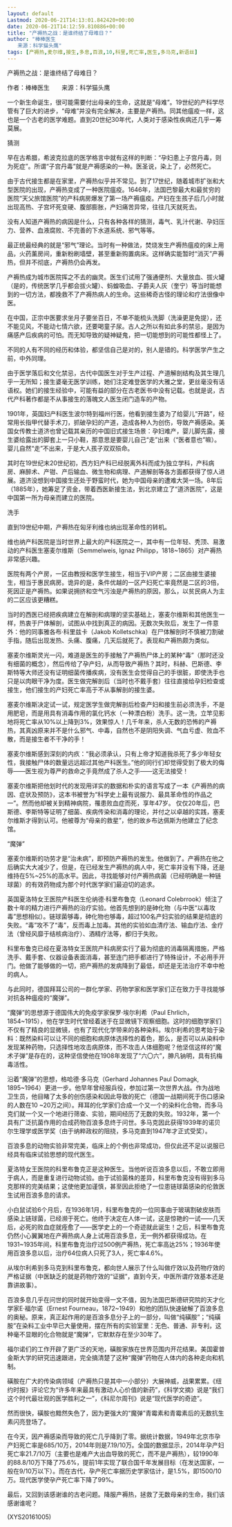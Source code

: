 ```yaml
---
layout: default
Lastmod: 2020-06-21T14:13:01.842420+00:00
date: 2020-06-21T14:12:59.810886+00:00
title: "产褥热之战：是谁终结了母难日？"
author: "棒棒医生
　　来源：科学猫头鹰"
tags: [产褥热,麦尔维,接生,多息,百浪,10,科里,死亡率,医生,多马克,新语丝]
---
```


产褥热之战：是谁终结了母难日？

作者：棒棒医生　　来源：科学猫头鹰

一个新生命诞生，很可能需要付出母亲的生命，这就是“母难”。19世纪的产科学尽管有了巨大的进步，“母难”并没有完全解决，主要是产褥热。同其他瘟疫一样，这也是一个古老的医学难题。直到20世纪30年代，人类对于感染性疾病还几乎一筹莫展。

猜测

早在古希腊，希波克拉底的医学格言中就有这样的判断：“孕妇患上子宫丹毒，则为死症”。所谓“子宫丹毒”就是产褥感染的一种。医圣说，染上了，必然死亡。

由于古代接生都是在家里，产褥热似乎并不常见。到了17世纪，随着城市扩张和大型医院的出现，产褥热变成了一种医院瘟疫。1646年，法国巴黎最大和最贫穷的医院“天父旅馆医院”的产科病房爆发了第一场产褥瘟疫。产妇在生孩子后几小时就出现高热、子宫坏死变硬、腹部膨胀，产妇痛苦异常，往往几天就死去。

没有人知道产褥热的病因是什么，只有各种各样的猜测，毒气、乳汁代谢、孕妇压力、营养、血液腐败、不完善的下水道系统、邪气等等。

最正统最经典的就是“邪气”理论。当时有一种做法，焚烧发生产褥热瘟疫的床上用品，火药薰房间，重新粉刷墙壁，甚至重新购置病床。这样确实能暂时“消灭”产褥热，但并不彻底，产褥热仍会再发。

产褥热成为城市医院挥之不去的幽灵。医生们试用了强通便剂、大量放血、拔火罐（是的，传统医学几乎都会拔火罐）、蚂蝗吸血、子爵夫人灰（奎宁）等当时能想到的一切方法，都挽救不了产褥热病人的生命。这些稀奇古怪的理论和疗法很像中医。

在中国，正宗中医要求坐月子要坐百日，不单不能梳头洗脚（洗澡更是免提），还不能见风，不能动七情六欲，还要喝童子尿。古人之所以有如此多的禁忌，是因为痛感产后疾病的可怕。而无知导致的疑神疑鬼，把一切能想到的可能性都怪上了。

不同的人有不同的经历和体验，都坚信自己是对的，别人是错的。科学医学产生之前，中外同理。

由于医学落后和文化禁忌，古代中国医生对于生产过程、产道解剖结构及其生理几乎一无所知；接生婆毫无医学训练，她们注定难登医学的大雅之堂，更丝毫没有话语权。她们的接生经验中，可能有益的部分在古老医书中没有记载。也就是说，古代产科著作都是不从事接生的落魄文人医生闭门造车的产物。

1901年，英国妇产科医生波尔特到福州行医，他看到接生婆为了给婴儿“开路”，经常用长指甲代替手术刀，抓破孕妇的产道，造成各种人为创伤，导致产褥感染。美国女传教士道济也曾记载其亲历的中国旧式接生场景：孕妇难产，婴儿脚先露，接生婆给露出的脚套上一只小鞋，那意思是要婴儿自己“走”出来（“医者意也”嘛）。婴儿自然“走”不出来，于是大人孩子双双殒命。

其时在19世纪末20世纪初，西方妇产科已经脱离外科而成为独立学科，产科病房、麻醉术、产钳、产后输血、微生物和病理、产道解剖等各方面都获得了惊人进展。道济没想到中国接生还处于野蛮时代，她为中国母亲的遭难大哭一场。8年后（1885年），她筹足了资金，带着西医新接生法，到北京建立了“道济医院”，这是中国第一所为母亲而建立的医院。

洗手

直到19世纪中期，产褥热在匈牙利维也纳出现革命性的转机。

维也纳产科医院是当时世界上最大的产科医院之一，其中有一位年轻、秃顶、易激动的产科医生塞麦尔维斯（Semmelweis, Ignaz Philipp，1818~1865）对产褥热非常感兴趣。

医院有两个产房，一区由教授和医学生接生，相当于VIP产房；二区由接生婆接生，相当于惠民病房。诡异的是，条件优越的一区产妇死亡率竟然是二区的3倍，死因正是产褥热。如果说拥挤和空气污浊是产褥热的原因，那么，以贫民病人为主的二区应该更糟糕。

当时的西医已经把疾病建立在解剖和病理的坚实基础上，塞麦尔维斯和其他医生一样，热衷于尸体解剖，试图从中找到真正的病因。无数次失败后，发生了一件意外：他的同事雅各布·科里兹卡（Jakob Kolletschka）在尸体解剖时不慎被刀割破手指，随后出现发热、头痛、腹痛，几天后就死了。表现和产褥热颇为类似。

塞麦尔维斯灵光一闪，难道是医生的手接触了产褥热尸体上的某种“毒”（那时还没有细菌的概念），然后传给了孕产妇，从而导致产褥热？其时，科赫、巴斯德、李斯特等大师还没有证明细菌传播疾病，没有医生会觉得自己的手很脏，即使洗手也只是以肉眼干净为度。医生做完解剖后（当时也不戴手套）往往直接给孕妇检查或接生，他们接生的产妇死亡率高于不从事解剖的接生婆。

塞麦尔维斯决定试一试，规定医学生做完解剖后检查产妇和接生前必须洗手，不是用肥皂，而是用具有消毒作用的氯化钙水（一种漂白粉）洗手。这一洗，立竿见影地将死亡率从10%以上降到3%，效果惊人！几千年来，杀人无数的恐怖的产褥热，其真凶原来并不是什么邪气、中毒，自然也不是阴阳失调、气血亏虚、败血不散，而是接生者不干净的手！

塞麦尔维斯感到深刻的内疚：“我必须承认，只有上帝才知道我杀死了多少年轻女性，我接触尸体的数量远远超过其他产科医生。”他的同行们却觉得受到了极大的侮辱——医生视为尊严的救命之手竟然成了杀人之手——这无法接受！

塞麦尔维斯把他划时代的发现用详实的数据和朴实的语言写成了一本《产褥热的病因、症状及预防》，这本书被誉为“科学史上最有说服力、最具革命性的作品之一”。然而他却被关到精神病院，罹患败血症而死，享年47岁。 仅仅20年后，巴斯德、李斯特等证明了细菌、疾病传染和消毒的理论，并付之以卓越的实践，塞麦尔维斯才得到认可。他被尊为“母亲的救星”，他的故乡布达佩斯为他建立了纪念馆。

“魔弹”

塞麦尔维斯的功劳才是“治未病”，即预防产褥热的发生。他做到了。产褥热在他之后确实大大减少了，但是，在已经发生产褥热的病人中，死亡率并没有下降，还是维持在5%~25%的高水平。因此，寻找能够对付产褥热病菌（已经明确是一种链球菌）的有效药物成为那个时代医学家们最迫切的追求。

英国夏洛特女王医院产科医生伦纳德·科里布鲁克（Leonard Colebrrook）倾注了数十年的精力进行产褥热的治疗实验。他首先想到的是砷化物（与中医“以毒攻毒”思想相似）。链球菌够毒，砷化物也够毒，超过100名产妇实验的结果是彻底的失败。“毒”攻不了“毒”，反而毒上加毒。其他的实验如血清疗法、输血疗法、金疗法（曾经风靡于结核病治疗）、酒精疗法等，都归于失败。

科里布鲁克已经在夏洛特女王医院产科病房实行了最为彻底的消毒隔离措施，严格洗手、戴手套、仪器设备表面消毒，甚至连门把手都进行了特殊设计，不必用手开门。他做了能够做的一切，把产褥热的发病降到了最低，却还是无法治疗不幸中枪的病人。

与此同时，德国拜耳公司的一群化学家、药物学家和医学家们正在致力于寻找能够对抗各种瘟疫的“魔弹”。

“魔弹”的思想源于德国伟大的免疫学家保罗·埃尔利希（Paul Ehrlich，1854~1915），他在学生时代曾经着迷于在显微镜下观察细胞。这时的细胞学家们不仅有了精良的显微镜，也有了现代化学带来的各种染料。埃尔利希的思考始于染料：既然染料可以让不同的细胞和病原体选择性的着色，那么，是否可以从染料中发现某种药物，只选择性地攻击病原体，而不攻击人体细胞呢？他坚信这样的“魔术子弹”是存在的，这种坚信使他在1908年发现了“六〇六”，胂凡钠明，具有抗梅毒活性。

沿着“魔弹”的思想，格哈德·多马克（Gerhard Johannes Paul Domagk, 1895~1964）更进一步。他早年曾经服兵役，参加过第一次世界大战。作为战地卫生员，他目睹了太多的创伤感染和因此导致的死亡（德国一战期间死于伤口感染的人数在10 ~20万之间）。拜耳的化学家们合成一个又一个的染料化合物，而多马克们就一个又一个地进行筛查、实验，期间经历了无数的失败。1932年，第一个具有广泛抗菌作用的合成药物百浪多息终于问世。多马克因此获得1939年的诺贝尔生理学或医学奖（由于纳粹政权的阻挠，多马克直到1947年才正式受奖）。

百浪多息的动物实验非常完美，临床上的个例也非常成功，但仅此还不足以说服已经具有临床试验思想的现代医生。

夏洛特女王医院的科里布鲁克正是这种医生。当他听说百浪多息以后，不敢立即用于病人，而是重复进行动物试验。由于试验菌株的差异，科里布鲁克没有得到多马克那样的完美结果；这使他更加谨慎，甚至因此拒绝了一位患链球菌感染的伦敦医生试用百浪多息的请求。

小白鼠试验6个月后，在1936年1月，科里布鲁克的一位同事由于玻璃割破皮肤而感染上链球菌，已经濒于死亡。他终于决定在人体一试，这是惊艳的一试——几天后，必死的败血症就痊愈了——医学史上的一个奇迹就此诞生！之后，科里布鲁克仍然小心翼翼地在产褥热病人身上试用百浪多息，无一例外都获得成功。在1931~1935年间，科里布鲁克治疗过500例产褥热，死亡率高达25%；1936年使用百浪多息以后，治疗64位病人只死了3人，死亡率4.6%。

从埃尔利希到多马克到科里布鲁克，都向世人展示了什么叫做疗效以及药物疗效的严格证据（中医缺乏的就是药物疗效的“证据”，直到今天，中医所谓疗效基本还是靠讲故事）。

百浪多息几乎在问世的同时就开始变得一文不值，因为法国巴斯德研究院的天才化学家E·福尔诺（Ernest Fourneau，1872~1949）和他的团队快速破解了百浪多息的奥秘。原来，真正起作用的是百浪多息分子上的一部分，叫做“纯磺胺”；“纯磺胺”在染料工业中早已大量使用，摆在所有的实验室里：无色、普通、非专利，这种毫不显眼的化合物就是“魔弹”，它默默存在至少30年了。

福尔诺们的工作开辟了更广泛的天地，磺胺家族在世界范围内开花结果。美国霍普金斯大学的研究迅速跟进，完全搞清楚了这种“魔弹”药物在人体内的各种走向和机制。

磺胺在广大的传染病领域（产褥热只是其中一小部分）大展神威，战果累累。《纽约时报》评论它为“许多年来最具有激动人心价值的新药”，《科学文摘》说是“我们这个时代最壮观的医学胜利之一”，《科尼尔周刊》说是“现代医学的奇迹”。

然而很快，磺胺也黯然失色了，因为更强大的“魔弹”青霉素和青霉素后的无数抗生素闪亮登场了。

在今天，因产褥感染而导致的死亡几乎降到了零。据统计数据，1949年北京市孕产妇死亡率是685/10万，2014年则是7.19/10万。全国的数据显示，2014年孕产妇死亡率21.7/10万（主要也是难产大出血导致的死亡，而不是产褥热），较1990年的88.8/10万下降了75.6%，提前1年实现了联合国千年发展目标（在发达国家，一般在9/10万以下）。而在古代，孕产死亡率据历史学家估计，是1.5%，即1500/10万。现代医学使孕产死亡率下降了99%。

最后，又回到该感谢谁的古老问题。降服产褥热，拯救了无数母亲的生命，我们该感谢谁呢？

(XYS20161005)

